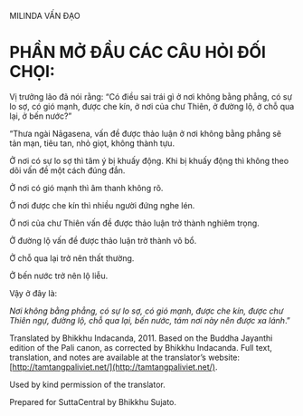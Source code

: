  

MILINDA VẤN ĐẠO

# PHẦN MỞ ĐẦU CÁC CÂU HỎI ĐỐI CHỌI:

Vị trưởng lão đã nói rằng: “Có điều sai trái gì ở nơi không bằng phẳng, có sự lo sợ, có gió mạnh, được che kín, ở nơi của chư Thiên, ở đường lộ, ở chỗ qua lại, ở bến nước?”

“Thưa ngài Nāgasena, vấn đề được thảo luận ở nơi không bằng phẳng sẽ tản mạn, tiêu tan, nhỏ giọt, không thành tựu.

Ở nơi có sự lo sợ thì tâm ý bị khuấy động. Khi bị khuấy động thì không theo dõi vấn đề một cách đúng đắn.

Ở nơi có gió mạnh thì âm thanh không rõ.

Ở nơi được che kín thì nhiều người đứng nghe lén.

Ở nơi của chư Thiên vấn đề được thảo luận trở thành nghiêm trọng.

Ở đường lộ vấn đề được thảo luận trở thành vô bổ.

Ở chỗ qua lại trở nên thất thường.

Ở bến nước trở nên lộ liễu.

Vậy ở đây là:

_Nơi không bằng phẳng, có sự lo sợ, có gió mạnh, được che kín, được chư Thiên ngự, đường lộ, chỗ qua lại, bến nước, tám nơi này nên được xa lánh_.”

Translated by Bhikkhu Indacanda, 2011. Based on the Buddha Jayanthi edition of the Pali canon, as corrected by Bhikkhu Indacanda. Full text, translation, and notes are available at the translator’s website: [http://tamtangpaliviet.net/](http://tamtangpaliviet.net/).

Used by kind permission of the translator.

Prepared for SuttaCentral by Bhikkhu Sujato.